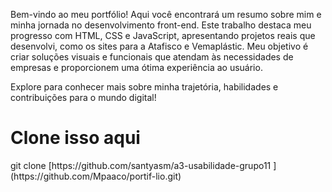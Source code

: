 Bem-vindo ao meu portfólio!
Aqui você encontrará um resumo sobre mim e minha jornada no desenvolvimento front-end. Este trabalho destaca meu progresso com HTML, CSS e JavaScript, apresentando projetos reais que desenvolvi, como os sites para a Atafisco e Vemaplástic. Meu objetivo é criar soluções visuais e funcionais que atendam às necessidades de empresas e proporcionem uma ótima experiência ao usuário.

Explore para conhecer mais sobre minha trajetória, habilidades e contribuições para o mundo digital!
<h1> Clone isso aqui </h1>
git clone [https://github.com/santyasm/a3-usabilidade-grupo11
](https://github.com/Mpaaco/portif-lio.git)
